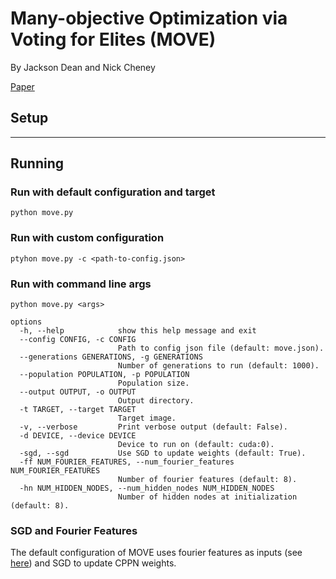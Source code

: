 # Many-objective Optimization via Voting for Elites (MOVE)
By Jackson Dean and Nick Cheney

[Paper](https://arxiv.org/abs/2307.02661)


## Setup


---
## Running

### Run with default configuration and target
```python move.py```


### Run with custom configuration
```ptyhon move.py -c <path-to-config.json>```


### Run with command line args
```python move.py <args>```


```
options
  -h, --help            show this help message and exit
  --config CONFIG, -c CONFIG
                        Path to config json file (default: move.json).
  --generations GENERATIONS, -g GENERATIONS
                        Number of generations to run (default: 1000).
  --population POPULATION, -p POPULATION
                        Population size.
  --output OUTPUT, -o OUTPUT
                        Output directory.
  -t TARGET, --target TARGET
                        Target image.
  -v, --verbose         Print verbose output (default: False).
  -d DEVICE, --device DEVICE
                        Device to run on (default: cuda:0).
  -sgd, --sgd           Use SGD to update weights (default: True).
  -ff NUM_FOURIER_FEATURES, --num_fourier_features NUM_FOURIER_FEATURES
                        Number of fourier features (default: 8).
  -hn NUM_HIDDEN_NODES, --num_hidden_nodes NUM_HIDDEN_NODES
                        Number of hidden nodes at initialization (default: 8).

```

### SGD and Fourier Features
The default configuration of MOVE uses fourier features as inputs (see [here](https://bmild.github.io/fourfeat/)) and SGD to update CPPN weights.


